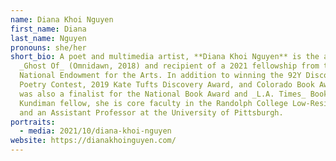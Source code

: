 ```yaml
---
name: Diana Khoi Nguyen
first_name: Diana
last_name: Nguyen
pronouns: she/her
short_bio: A poet and multimedia artist, **Diana Khoi Nguyen** is the author of
  _Ghost Of_ (Omnidawn, 2018) and recipient of a 2021 fellowship from the
  National Endowment for the Arts. In addition to winning the 92Y Discovery
  Poetry Contest, 2019 Kate Tufts Discovery Award, and Colorado Book Award, she
  was also a finalist for the National Book Award and _L.A. Times_ Book Prize. A
  Kundiman fellow, she is core faculty in the Randolph College Low-Residency MFA
  and an Assistant Professor at the University of Pittsburgh.
portraits:
  - media: 2021/10/diana-khoi-nguyen
website: https://dianakhoinguyen.com/
---
```

